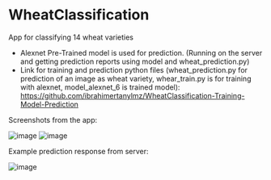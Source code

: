 # WheatClassification
App for classifying 14 wheat varieties 
* Alexnet Pre-Trained model is used for prediction. (Running on the server and getting prediction reports using model and wheat_prediction.py)
* Link for training and prediction python files (wheat_prediction.py for prediction of an image as wheat variety, whear_train.py is for training with alexnet, model_alexnet_6 is trained model): https://github.com/ibrahimertanylmz/WheatClassification-Training-Model-Prediction

Screenshots from the app:

   ![image](https://user-images.githubusercontent.com/55361632/152065345-35d76b41-fb4e-4fb0-bf79-04a775836928.png)
   ![image](https://user-images.githubusercontent.com/55361632/152065380-b09c033e-0288-4da3-86b5-7060e1588f18.png)
   
Example prediction response from server:

![image](https://user-images.githubusercontent.com/55361632/152065661-1a1b3dab-a052-4a92-9fa8-c3b30b3668a3.png)



